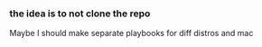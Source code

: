 ### the idea is to not clone the repo

Maybe I should make separate playbooks for diff distros and mac
